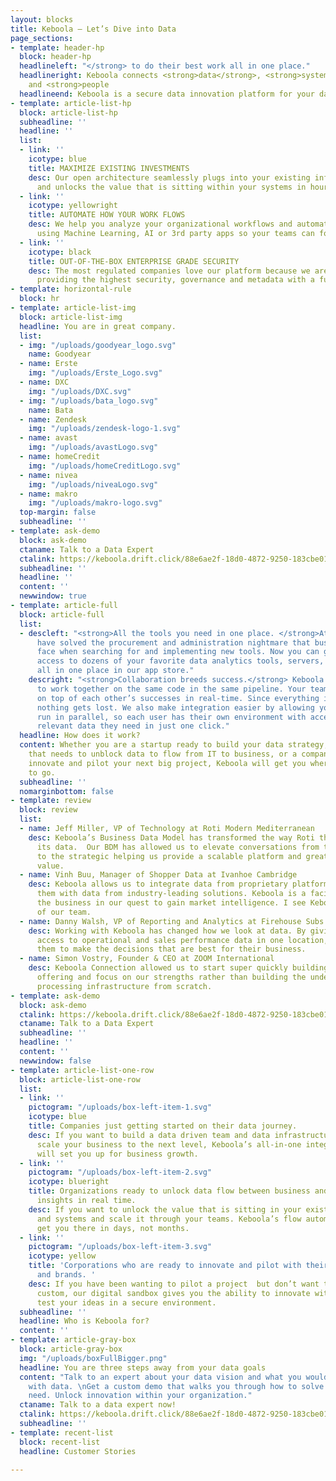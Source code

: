 ```yaml
---
layout: blocks
title: Keboola – Let’s Dive into Data
page_sections:
- template: header-hp
  block: header-hp
  headlineleft: "</strong> to do their best work all in one place."
  headlineright: Keboola connects <strong>data</strong>, <strong>systems</strong>
    and <strong>people
  headlineend: Keboola is a secure data innovation platform for your data needs.
- template: article-list-hp
  block: article-list-hp
  subheadline: ''
  headline: ''
  list:
  - link: ''
    icotype: blue
    title: MAXIMIZE EXISTING INVESTMENTS
    desc: Our open architecture seamlessly plugs into your existing infrastructure
      and unlocks the value that is sitting within your systems in hours, not days.
  - link: ''
    icotype: yellowright
    title: AUTOMATE HOW YOUR WORK FLOWS
    desc: We help you analyze your organizational workflows and automate manual tasks
      using Machine Learning, AI or 3rd party apps so your teams can focus on innovation.
  - link: ''
    icotype: black
    title: OUT-OF-THE-BOX ENTERPRISE GRADE SECURITY
    desc: The most regulated companies love our platform because we are obsessed with
      providing the highest security, governance and metadata with a full audit trail.
- template: horizontal-rule
  block: hr
- template: article-list-img
  block: article-list-img
  headline: You are in great company.
  list:
  - img: "/uploads/goodyear_logo.svg"
    name: Goodyear
  - name: Erste
    img: "/uploads/Erste_Logo.svg"
  - name: DXC
    img: "/uploads/DXC.svg"
  - img: "/uploads/bata_logo.svg"
    name: Bata
  - name: Zendesk
    img: "/uploads/zendesk-logo-1.svg"
  - name: avast
    img: "/uploads/avastLogo.svg"
  - name: homeCredit
    img: "/uploads/homeCreditLogo.svg"
  - name: nivea
    img: "/uploads/niveaLogo.svg"
  - name: makro
    img: "/uploads/makro-logo.svg"
  top-margin: false
  subheadline: ''
- template: ask-demo
  block: ask-demo
  ctaname: Talk to a Data Expert
  ctalink: https://keboola.drift.click/88e6ae2f-18d0-4872-9250-183cbe01eba8
  subheadline: ''
  headline: ''
  content: ''
  newwindow: true
- template: article-full
  block: article-full
  list:
  - descleft: "<strong>All the tools you need in one place. </strong>At Keboola we
      have solved the procurement and administration nightmare that businesses usually
      face when searching for and implementing new tools. Now you can get instant
      access to dozens of your favorite data analytics tools, servers, and data warehouses
      all in one place in our app store."
    descright: "<strong>Collaboration breeds success.</strong> Keboola allows people
      to work together on the same code in the same pipeline. Your team can build
      on top of each other’s successes in real-time. Since everything is versioned,
      nothing gets lost. We also make integration easier by allowing your tools to
      run in parallel, so each user has their own environment with access to all the
      relevant data they need in just one click."
  headline: How does it work?
  content: Whether you are a startup ready to build your data strategy, an organization
    that needs to unblock data to flow from IT to business, or a company ready to
    innovate and pilot your next big project, Keboola will get you where you want
    to go.
  subheadline: ''
  nomarginbottom: false
- template: review
  block: review
  list:
  - name: Jeff Miller, VP of Technology at Roti Modern Mediterranean
    desc: Keboola’s Business Data Model has transformed the way Roti thinks about
      its data.  Our BDM has allowed us to elevate conversations from the tactical
      to the strategic helping us provide a scalable platform and greater business
      value.
  - name: Vinh Buu, Manager of Shopper Data at Ivanhoe Cambridge
    desc: Keboola allows us to integrate data from proprietary platforms and correlate
      them with data from industry-leading solutions. Keboola is a facilitator to
      the business in our quest to gain market intelligence. I see Keboola as an extension
      of our team.
  - name: Danny Walsh, VP of Reporting and Analytics at Firehouse Subs
    desc: Working with Keboola has changed how we look at data. By giving franchisees
      access to operational and sales performance data in one location, we are empowering
      them to make the decisions that are best for their business.
  - name: Simon Vostry, Founder & CEO at ZOOM International
    desc: Keboola Connection allowed us to start super quickly building our analytics
      offering and focus on our strengths rather than building the underlying data
      processing infrastructure from scratch.
- template: ask-demo
  block: ask-demo
  ctalink: https://keboola.drift.click/88e6ae2f-18d0-4872-9250-183cbe01eba8
  ctaname: Talk to a Data Expert
  subheadline: ''
  headline: ''
  content: ''
  newwindow: false
- template: article-list-one-row
  block: article-list-one-row
  list:
  - link: ''
    pictogram: "/uploads/box-left-item-1.svg"
    icotype: blue
    title: Companies just getting started on their data journey.
    desc: If you want to build a data driven team and data infrastructure that will
      scale your business to the next level, Keboola’s all-in-one integrated platform
      will set you up for business growth.
  - link: ''
    pictogram: "/uploads/box-left-item-2.svg"
    icotype: blueright
    title: Organizations ready to unlock data flow between business and IT to access
      insights in real time.
    desc: If you want to unlock the value that is sitting in your existing data silos
      and systems and scale it through your teams. Keboola’s flow automation will
      get you there in days, not months.
  - link: ''
    pictogram: "/uploads/box-left-item-3.svg"
    icotype: yellow
    title: 'Corporations who are ready to innovate and pilot with their favorite apps
      and brands. '
    desc: If you have been wanting to pilot a project  but don’t want to build something
      custom, our digital sandbox gives you the ability to innovate with data and
      test your ideas in a secure environment.
  subheadline: ''
  headline: Who is Keboola for?
  content: ''
- template: article-gray-box
  block: article-gray-box
  img: "/uploads/boxFullBigger.png"
  headline: You are three steps away from your data goals
  content: "Talk to an expert about your data vision and what you would like to do
    with data. \nGet a custom demo that walks you through how to solve your current
    need. Unlock innovation within your organization."
  ctaname: Talk to a data expert now!
  ctalink: https://keboola.drift.click/88e6ae2f-18d0-4872-9250-183cbe01eba8
  subheadline: ''
- template: recent-list
  block: recent-list
  headline: Customer Stories

---
```

